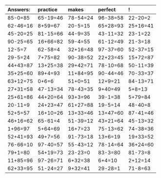 | Answers: | practice | makes | perfect | ! |
| :--- | :--- | :--- | :--- | :--- |
| 85-0=85 | 65-19=46 | 78-54=24 | 96-38=58 | 22-20=2 | 
| 62-46=16 | 8+59=67 | 20-5=15 | 65+28=93 | 25+16=41 | 
| 45-20=25 | 81-15=66 | 44-9=35 | 43-11=32 | 23-1=22 | 
| 90-25=65 | 16+66=82 | 59-4=55 | 61-12=49 | 21-3=18 | 
| 12-5=7 | 62-58=4 | 32+16=48 | 97-37=60 | 52-37=15 | 
| 29-5=24 | 7+75=82 | 90-38=52 | 22+23=45 | 15+72=87 | 
| 44+43=87 | 13+25=38 | 29+42=71 | 78-10=68 | 50-11=39 | 
| 35+25=60 | 89+4=93 | 11+84=95 | 90-44=46 | 70-33=37 | 
| 63+12=75 | 0+6=6 | 51+0=51 | 12+9=21 | 84-13=71 | 
| 27+31=58 | 47-13=34 | 78-43=35 | 9+40=49 | 5+8=13 | 
| 25+61=86 | 44+20=64 | 93+3=96 | 39-1=38 | 5+79=84 | 
| 20-11=9 | 24+23=47 | 61+27=88 | 19-5=14 | 48-40=8 | 
| 52+5=57 | 16+10=26 | 13+33=46 | 13+47=60 | 87-41=46 | 
| 46+16=62 | 65-61=4 | 51-39=12 | 43+21=64 | 45-13=32 | 
| 1+96=97 | 5+64=69 | 16+7=23 | 75-13=62 | 74-38=36 | 
| 52+41=93 | 49+7=56 | 91-73=18 | 13+6=19 | 19+33=52 | 
| 76-66=10 | 97-40=57 | 55-43=12 | 78-14=64 | 36+24=60 | 
| 79+1=80 | 54+19=73 | 23-23=0 | 83-3=80 | 81-73=8 | 
| 11+85=96 | 97-26=71 | 6+32=38 | 6+4=10 | 2+12=14 | 
| 62+33=95 | 51-24=27 | 9+32=41 | 29-28=1 | 71-8=63 | 
